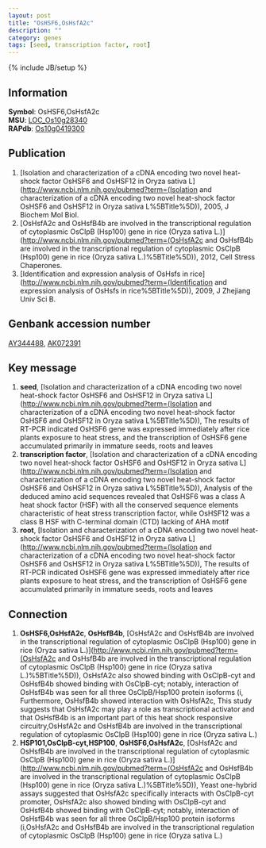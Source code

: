 ```yaml
---
layout: post
title: "OsHSF6,OsHsfA2c"
description: ""
category: genes
tags: [seed, transcription factor, root]
---
```

{% include JB/setup %}

## Information
__Symbol__: OsHSF6,OsHsfA2c  
__MSU__: [LOC_Os10g28340](http://rice.plantbiology.msu.edu/cgi-bin/ORF_infopage.cgi?orf=LOC_Os10g28340)  
__RAPdb__: [Os10g0419300](http://rapdb.dna.affrc.go.jp/viewer/gbrowse_details/irgsp1?name=Os10g0419300)  

## Publication
1. [Isolation and characterization of a cDNA encoding two novel heat-shock factor OsHSF6 and OsHSF12 in Oryza sativa L](http://www.ncbi.nlm.nih.gov/pubmed?term=(Isolation and characterization of a cDNA encoding two novel heat-shock factor OsHSF6 and OsHSF12 in Oryza sativa L%5BTitle%5D)), 2005, J Biochem Mol Biol.
2. [OsHsfA2c and OsHsfB4b are involved in the transcriptional regulation of cytoplasmic OsClpB (Hsp100) gene in rice (Oryza sativa L.)](http://www.ncbi.nlm.nih.gov/pubmed?term=(OsHsfA2c and OsHsfB4b are involved in the transcriptional regulation of cytoplasmic OsClpB (Hsp100) gene in rice (Oryza sativa L.)%5BTitle%5D)), 2012, Cell Stress Chaperones.
3. [Identification and expression analysis of OsHsfs in rice](http://www.ncbi.nlm.nih.gov/pubmed?term=(Identification and expression analysis of OsHsfs in rice%5BTitle%5D)), 2009, J Zhejiang Univ Sci B.

## Genbank accession number
[AY344488](http://www.ncbi.nlm.nih.gov/nuccore/AY344488), [AK072391](http://www.ncbi.nlm.nih.gov/nuccore/AK072391)

## Key message
1. __seed__, [Isolation and characterization of a cDNA encoding two novel heat-shock factor OsHSF6 and OsHSF12 in Oryza sativa L](http://www.ncbi.nlm.nih.gov/pubmed?term=(Isolation and characterization of a cDNA encoding two novel heat-shock factor OsHSF6 and OsHSF12 in Oryza sativa L%5BTitle%5D)),  The results of RT-PCR indicated OsHSF6 gene was expressed immediately after rice plants exposure to heat stress, and the transcription of OsHSF6 gene accumulated primarily in immature seeds, roots and leaves
2. __transcription factor__, [Isolation and characterization of a cDNA encoding two novel heat-shock factor OsHSF6 and OsHSF12 in Oryza sativa L](http://www.ncbi.nlm.nih.gov/pubmed?term=(Isolation and characterization of a cDNA encoding two novel heat-shock factor OsHSF6 and OsHSF12 in Oryza sativa L%5BTitle%5D)),  Analysis of the deduced amino acid sequences revealed that OsHSF6 was a class A heat shock factor (HSF) with all the conserved sequence elements characteristic of heat stress transcription factor, while OsHSF12 was a class B HSF with C-terminal domain (CTD) lacking of AHA motif
3. __root__, [Isolation and characterization of a cDNA encoding two novel heat-shock factor OsHSF6 and OsHSF12 in Oryza sativa L](http://www.ncbi.nlm.nih.gov/pubmed?term=(Isolation and characterization of a cDNA encoding two novel heat-shock factor OsHSF6 and OsHSF12 in Oryza sativa L%5BTitle%5D)),  The results of RT-PCR indicated OsHSF6 gene was expressed immediately after rice plants exposure to heat stress, and the transcription of OsHSF6 gene accumulated primarily in immature seeds, roots and leaves

## Connection
1. __OsHSF6,OsHsfA2c__, __OsHsfB4b__, [OsHsfA2c and OsHsfB4b are involved in the transcriptional regulation of cytoplasmic OsClpB (Hsp100) gene in rice (Oryza sativa L.)](http://www.ncbi.nlm.nih.gov/pubmed?term=(OsHsfA2c and OsHsfB4b are involved in the transcriptional regulation of cytoplasmic OsClpB (Hsp100) gene in rice (Oryza sativa L.)%5BTitle%5D)),  OsHsfA2c also showed binding with OsClpB-cyt and OsHsfB4b showed binding with OsClpB-cyt; notably, interaction of OsHsfB4b was seen for all three OsClpB/Hsp100 protein isoforms (i, Furthermore, OsHsfB4b showed interaction with OsHsfA2c, This study suggests that OsHsfA2c may play a role as transcriptional activator and that OsHsfB4b is an important part of this heat shock responsive circuitry,OsHsfA2c and OsHsfB4b are involved in the transcriptional regulation of cytoplasmic OsClpB (Hsp100) gene in rice (Oryza sativa L.)
2. __HSP101,OsClpB-cyt,HSP100__, __OsHSF6,OsHsfA2c__, [OsHsfA2c and OsHsfB4b are involved in the transcriptional regulation of cytoplasmic OsClpB (Hsp100) gene in rice (Oryza sativa L.)](http://www.ncbi.nlm.nih.gov/pubmed?term=(OsHsfA2c and OsHsfB4b are involved in the transcriptional regulation of cytoplasmic OsClpB (Hsp100) gene in rice (Oryza sativa L.)%5BTitle%5D)),  Yeast one-hybrid assays suggested that OsHsfA2c specifically interacts with OsClpB-cyt promoter, OsHsfA2c also showed binding with OsClpB-cyt and OsHsfB4b showed binding with OsClpB-cyt; notably, interaction of OsHsfB4b was seen for all three OsClpB/Hsp100 protein isoforms (i,OsHsfA2c and OsHsfB4b are involved in the transcriptional regulation of cytoplasmic OsClpB (Hsp100) gene in rice (Oryza sativa L.)


